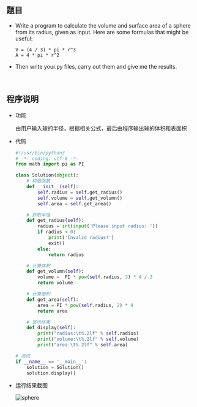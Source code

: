 ##	题目

*	Write a program to calculate the volume and surface area of a sphere from its radius, given as input. Here are some formulas that might be useful:

	```
	V = (4 / 3) * pi * r^3
	A = 4 * pi * r^2
	```

*	Then write your.py files, carry out them and give me the results. 

<br>

##	程序说明

*	功能

	由用户输入球的半径，根据相关公式，最后由程序输出球的体积和表面积

*	代码

	```python
	#!/usr/bin/python3
	# -*- coding: utf-8 -*-
	from math import pi as PI

	class Solution(object):
		# 构造函数
		def __init__(self):
			self.radius = self.get_radius()
			self.volume = self.get_volumn()
			self.area = self.get_area()

		# 获取半径
		def get_radius(self):
			radius = int(input('Please input radius: '))
			if radius < 0:
				print('Invalid radius!')
				exit()
			else:
				return radius

		# 计算体积
		def get_volumn(self):
			volume =  PI * pow(self.radius, 3) * 4 / 3
			return volume

		# 计算面积
		def get_area(self):
			area = PI * pow(self.radius, 2) * 4
			return area

		# 显示结果
		def display(self):
			print("radius:\t%.2lf" % self.radius)
			print("volume:\t%.2lf" % self.volume)
			print("area:\t%.2lf" % self.area)

	# 测试
	if __name__ == '__main__':
		solution = Solution()
		solution.display()
	```

*	运行结果截图

	![sphere](https://github.com/jJayyyyyyy/USTC-2018-Smester-1/blob/master/Python/homework/hw01/assets/sphere.jpg)

<br>